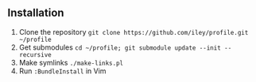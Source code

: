 Installation
------------

1. Clone the repository
   ``git clone https://github.com/iley/profile.git ~/profile``
2. Get submodules
   ``cd ~/profile; git submodule update --init --recursive``
3. Make symlinks
   ``./make-links.pl``
4. Run ``:BundleInstall`` in Vim
